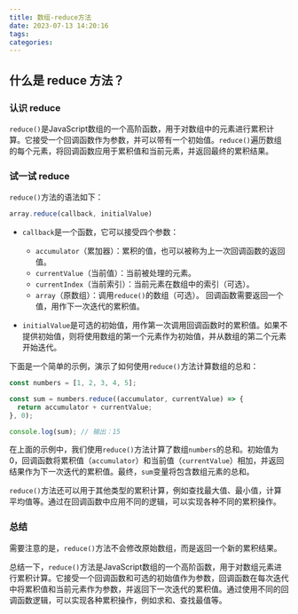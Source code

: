 ```yaml
---
title: 数组-reduce方法
date: 2023-07-13 14:20:16
tags:
categories:
---
```


## 什么是 reduce 方法？

### 认识 reduce

`reduce()`是JavaScript数组的一个高阶函数，用于对数组中的元素进行累积计算。它接受一个回调函数作为参数，并可以带有一个初始值。`reduce()`遍历数组的每个元素，将回调函数应用于累积值和当前元素，并返回最终的累积结果。

<!-- more --> 

### 试一试 reduce

`reduce()`方法的语法如下：

```javascript
array.reduce(callback, initialValue)
```

- `callback`是一个函数，它可以接受四个参数：
  - `accumulator`（累加器）：累积的值，也可以被称为上一次回调函数的返回值。
  - `currentValue`（当前值）：当前被处理的元素。
  - `currentIndex`（当前索引）：当前元素在数组中的索引（可选）。
  - `array`（原数组）：调用`reduce()`的数组（可选）。
    回调函数需要返回一个值，用作下一次迭代的累积值。

- `initialValue`是可选的初始值，用作第一次调用回调函数时的累积值。如果不提供初始值，则将使用数组的第一个元素作为初始值，并从数组的第二个元素开始迭代。

下面是一个简单的示例，演示了如何使用`reduce()`方法计算数组的总和：

```javascript
const numbers = [1, 2, 3, 4, 5];

const sum = numbers.reduce((accumulator, currentValue) => {
  return accumulator + currentValue;
}, 0);

console.log(sum); // 输出：15
```

在上面的示例中，我们使用`reduce()`方法计算了数组`numbers`的总和。初始值为0，回调函数将累积值（`accumulator`）和当前值（`currentValue`）相加，并返回结果作为下一次迭代的累积值。最终，`sum`变量将包含数组元素的总和。

`reduce()`方法还可以用于其他类型的累积计算，例如查找最大值、最小值，计算平均值等。通过在回调函数中应用不同的逻辑，可以实现各种不同的累积操作。

### 总结

需要注意的是，`reduce()`方法不会修改原始数组，而是返回一个新的累积结果。

总结一下，`reduce()`方法是JavaScript数组的一个高阶函数，用于对数组元素进行累积计算。它接受一个回调函数和可选的初始值作为参数，回调函数在每次迭代中将累积值和当前元素作为参数，并返回下一次迭代的累积值。通过使用不同的回调函数逻辑，可以实现各种累积操作，例如求和、查找最值等。


